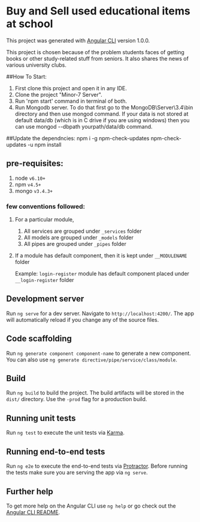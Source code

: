 # Buy and Sell used educational items at school

This project was generated with [Angular CLI](https://github.com/angular/angular-cli) version 1.0.0.

This project is chosen because of the problem students faces of getting books or other study-related
stuff from seniors. It also shares the news of various university clubs. 

##How To Start:
1. First clone this project and open it in any IDE.
2. Clone the project "Minor-7 Server".
3. Run 'npm start' command in terminal of both.
4. Run Mongodb server. To do that first go to the MongoDB\Server\3.4\bin directory and then use mongod command.
If your data is not stored at default data/db (which is in C drive if you are using windows) then you can use
 mongod --dbpath yourpath/data/db  command.

##Update the dependncies:
npm i -g npm-check-updates
npm-check-updates -u
npm install
## pre-requisites:
1. node `v6.10+`
2. npm `v4.5+`
3. mongo `v3.4.3+`

### few conventions followed:

1. For a particular module, 
    1. All services are grouped under `_services` folder    
    2. All models are grouped under `_models` folder
    3. All pipes are grouped under `_pipes` folder

2. If a module has default component, then it is kept under `__MODULENAME` folder

    Example: `login-register` module has default component placed under `__login-register` folder

## Development server

Run `ng serve` for a dev server. Navigate to `http://localhost:4200/`. The app will automatically reload if you change any of the source files.

## Code scaffolding

Run `ng generate component component-name` to generate a new component. You can also use `ng generate directive/pipe/service/class/module`.

## Build

Run `ng build` to build the project. The build artifacts will be stored in the `dist/` directory. Use the `-prod` flag for a production build.

## Running unit tests

Run `ng test` to execute the unit tests via [Karma](https://karma-runner.github.io).

## Running end-to-end tests

Run `ng e2e` to execute the end-to-end tests via [Protractor](http://www.protractortest.org/).
Before running the tests make sure you are serving the app via `ng serve`.

## Further help

To get more help on the Angular CLI use `ng help` or go check out the [Angular CLI README](https://github.com/angular/angular-cli/blob/master/README.md).
